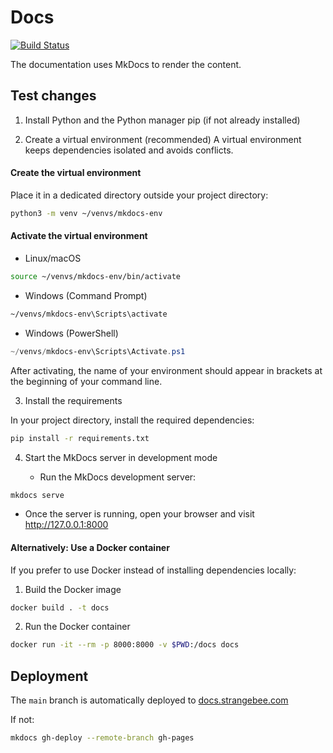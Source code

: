 # Docs

[![Build Status](https://github.com/StrangeBeeCorp/docs/actions/workflows/pages/pages-build-deployment/badge.svg)](https://github.com/StrangeBeeCorp/docs/actions/workflows/pages/pages-build-deployment)

The documentation uses MkDocs to render the content.

## Test changes

1. Install Python and the Python manager pip (if not already installed)

2. Create a virtual environment (recommended)
A virtual environment keeps dependencies isolated and avoids conflicts.

#### Create the virtual environment

Place it in a dedicated directory outside your project directory:

```bash
python3 -m venv ~/venvs/mkdocs-env
```

 #### Activate the virtual environment

* Linux/macOS
```bash
source ~/venvs/mkdocs-env/bin/activate
```

* Windows (Command Prompt)
```cmd
~/venvs/mkdocs-env\Scripts\activate
```

* Windows (PowerShell)
```powershell
~/venvs/mkdocs-env\Scripts\Activate.ps1
```

After activating, the name of your environment should appear in brackets at the beginning of your command line.

3. Install the requirements

In your project directory, install the required dependencies:

```bash
pip install -r requirements.txt
```

4. Start the MkDocs server in development mode

   - Run the MkDocs development server:

```bash
mkdocs serve
```

   - Once the server is running, open your browser and visit http://127.0.0.1:8000

#### Alternatively: Use a Docker container

If you prefer to use Docker instead of installing dependencies locally:

1. Build the Docker image

```bash
docker build . -t docs
```

2. Run the Docker container

```bash
docker run -it --rm -p 8000:8000 -v $PWD:/docs docs
```

## Deployment

The `main` branch is automatically deployed to [docs.strangebee.com](https://docs.strangebee.com)

If not:

```bash
mkdocs gh-deploy --remote-branch gh-pages
```

